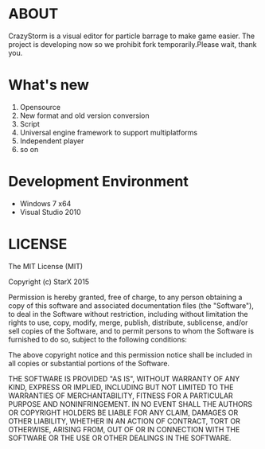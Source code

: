 # ABOUT
CrazyStorm is a visual editor for particle barrage to make game easier.
The project is developing now so we prohibit fork temporarily.Please wait, thank you.
# What's new
1. Opensource
2. New format and old version conversion
3. Script 
4. Universal engine framework to support multiplatforms
5. Independent player
6. so on
# Development Environment #
- Windows 7 x64
- Visual Studio 2010
# LICENSE #
The MIT License (MIT)

Copyright (c) StarX 2015 

Permission is hereby granted, free of charge, to any person obtaining a copy
of this software and associated documentation files (the "Software"), to deal
in the Software without restriction, including without limitation the rights
to use, copy, modify, merge, publish, distribute, sublicense, and/or sell
copies of the Software, and to permit persons to whom the Software is
furnished to do so, subject to the following conditions:

The above copyright notice and this permission notice shall be included in all
copies or substantial portions of the Software.

THE SOFTWARE IS PROVIDED "AS IS", WITHOUT WARRANTY OF ANY KIND, EXPRESS OR
IMPLIED, INCLUDING BUT NOT LIMITED TO THE WARRANTIES OF MERCHANTABILITY,
FITNESS FOR A PARTICULAR PURPOSE AND NONINFRINGEMENT. IN NO EVENT SHALL THE
AUTHORS OR COPYRIGHT HOLDERS BE LIABLE FOR ANY CLAIM, DAMAGES OR OTHER
LIABILITY, WHETHER IN AN ACTION OF CONTRACT, TORT OR OTHERWISE, ARISING FROM,
OUT OF OR IN CONNECTION WITH THE SOFTWARE OR THE USE OR OTHER DEALINGS IN THE
SOFTWARE.